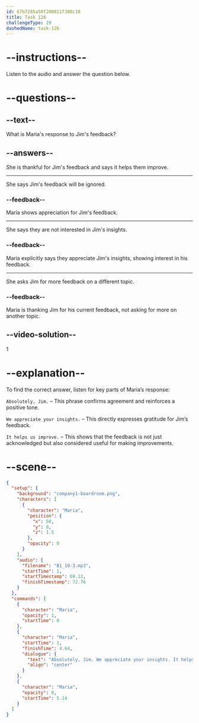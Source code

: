 ```yaml
---
id: 67b7285a50f200811f380c10
title: Task 126
challengeType: 19
dashedName: task-126
---
```


<!-- (audio) Maria: Absolutely, Jim. We appreciate your insights. It helps us improve. -->

# --instructions--

Listen to the audio and answer the question below.

# --questions--

## --text--

What is Maria's response to Jim's feedback?

## --answers--

She is thankful for Jim's feedback and says it helps them improve.

---

She says Jim's feedback will be ignored.

### --feedback--

Maria shows appreciation for Jim's feedback.

---

She says they are not interested in Jim's insights.

### --feedback--

Maria explicitly says they appreciate Jim's insights, showing interest in his feedback.

---

She asks Jim for more feedback on a different topic.

### --feedback--

Maria is thanking Jim for his current feedback, not asking for more on another topic.

## --video-solution--

1

# --explanation--  

To find the correct answer, listen for key parts of Maria’s response:  

`Absolutely, Jim.` – This phrase confirms agreement and reinforces a positive tone.

`We appreciate your insights.` – This directly expresses gratitude for Jim’s feedback. 

`It helps us improve.` – This shows that the feedback is not just acknowledged but also considered useful for making improvements.  

# --scene--

```json
{
  "setup": {
    "background": "company1-boardroom.png",
    "characters": [
      {
        "character": "Maria",
        "position": {
          "x": 50,
          "y": 0,
          "z": 1.5
        },
        "opacity": 0
      }
    ],
    "audio": {
      "filename": "B1_10-3.mp3",
      "startTime": 1,
      "startTimestamp": 69.12,
      "finishTimestamp": 72.76
    }
  },
  "commands": [
    {
      "character": "Maria",
      "opacity": 1,
      "startTime": 0
    },
    {
      "character": "Maria",
      "startTime": 1,
      "finishTime": 4.64,
      "dialogue": {
        "text": "Absolutely, Jim. We appreciate your insights. It helps us improve.",
        "align": "center"
      }
    },
    {
      "character": "Maria",
      "opacity": 0,
      "startTime": 5.14
    }
  ]
}
```
